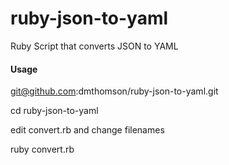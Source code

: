ruby-json-to-yaml
=================

Ruby Script that converts JSON to YAML

#### Usage
   git@github.com:dmthomson/ruby-json-to-yaml.git

   cd ruby-json-to-yaml
  
   edit convert.rb and  change filenames

   ruby convert.rb
